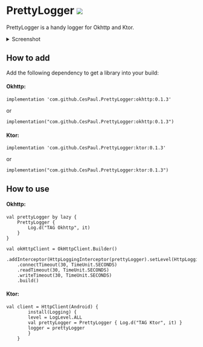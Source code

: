 # PrettyLogger [![](https://jitpack.io/v/CesPaul/PrettyLogger.svg)](https://jitpack.io/#CesPaul/PrettyLogger)

PrettyLogger is a handy logger for Okhttp and Ktor.

<details> 
  <summary>Screenshot </summary>
   <img src="https://github.com/CesPaul/PrettyLogger/assets/43243212/750c14b8-59af-44dd-806d-3acf5eaf5644" style="width: auto; height: 300px">
</details>



## How to add
Add the following dependency to get a library into your build:

#### Okhttp:
	implementation 'com.github.CesPaul.PrettyLogger:okhttp:0.1.3'
	
or

	implementation("com.github.CesPaul.PrettyLogger:okhttp:0.1.3")
	
#### Ktor:
	implementation 'com.github.CesPaul.PrettyLogger:ktor:0.1.3'
	
or
	
	implementation("com.github.CesPaul.PrettyLogger:ktor:0.1.3")

## How to use
#### Okhttp:

    val prettyLogger by lazy {
        PrettyLogger {
            Log.d("TAG Okhttp", it)
        }
    }

    val okHttpClient = OkHttpClient.Builder()
        .addInterceptor(HttpLoggingInterceptor(prettyLogger).setLevel(HttpLoggingInterceptor.Level.BODY))
        .connectTimeout(30, TimeUnit.SECONDS)
        .readTimeout(30, TimeUnit.SECONDS)
        .writeTimeout(30, TimeUnit.SECONDS)
        .build()


#### Ktor:
	val client = HttpClient(Android) {
		    install(Logging) {
			level = LogLevel.ALL
			val prettyLogger = PrettyLogger { Log.d("TAG Ktor", it) }
			logger = prettyLogger
		    }
		}
